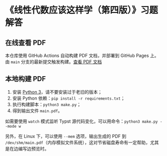 # 《线性代数应该这样学（第四版）》习题解答

## 在线查看 PDF

本仓库使用 GitHub Actions 自动构建 PDF 文档，并部署到 GitHub Pages 上。由 `main` 分支的最新提交触发构建。[查看 PDF 文档](https://szdytom.github.io/LADRSolutions/main.pdf)

## 本地构建 PDF

1. 安装 [Python 3](https://www.python.org/downloads/)，请不要安装过于老旧的版本；
1. 安装 Python 依赖：`pip install -r requirements.txt`；
1. 执行构建脚本：`python3 make.py`；
1. 得到输出文件 `main.pdf`。

如需要使用 `watch` 模式监听 Typst 源代码变化，可以用命令：`python3 make.py --mode w`

另外，在 Linux 下，可以使用 `--mem` 选项，输出生成的 PDF 到 `/dev/shm/main.pdf`（内存模拟文件系统），这对节省磁盘寿命有一定帮助，尤其是在边编写边预览时。
